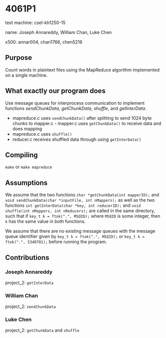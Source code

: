 # 4061P1
test machine: csel-kh1250-15

name: Joseph Annareddy, William Chan, Luke Chen

x500: annar004, chan1766, chen5216



## Purpose
Count words in plaintext files using the MapReduce algorithm implemented on a single machine.

## What exactly our program does
Use message queues for interprocess communication to implement functions
*sendChunkData*, *getChunkData*, *shuffle*, and *getInterData*.

- mapreduce.c uses ```sendChunkData()``` after splitting to send 1024 byte chunks to mapper.c   - mapper.c uses ```getChunkData()``` to receive data and does mapping  
- mapreduce.c uses ```shuffle()```  
- reducer.c receives shuffled data through using ```getInterData()```  
<!-- Functions to edit are in project_2/lib/utils.c -->

## Compiling
```make``` or ```make mapreduce```
## Assumptions
We assume that the two functions ```char *getChunkData(int mapperID);``` and ```void sendChunkData(char *inputFile, int nMappers);``` as well as the two functions ```int getInterData(char *key, int reducerID);``` and ```void shuffle(int nMappers, int nReducers);``` are called in the same directory, such that if ```key_t k = ftok(".", MSQID);``` where ```MSQID``` is some integer, then ```k``` has the same value in both functions.

We assume that there are no existing message queues with the message queue identifier given by ```key_t k = ftok(".", MSQID);``` or ```key_t k = ftok(".", 5340701);``` before running the program.

## Contributions
### Joseph Annareddy
project_2: ```getInterData```

### William Chan
project_2: ```sendChunkData```

### Luke Chen
project_2: ```getChunkData``` and ```shuffle```

